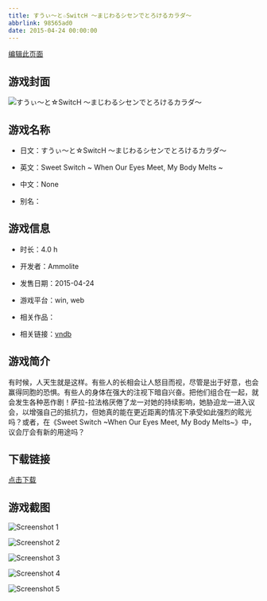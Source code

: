 ```yaml
---
title: すうぃ～と☆SwitcH ～まじわるシセンでとろけるカラダ～
abbrlink: 98565ad0
date: 2015-04-24 00:00:00
---
```

[编辑此页面](https://github.com/ACG-3/ADV3-source/blob/main/source/_posts/games/%E3%81%99%E3%81%86%E3%81%83%EF%BD%9E%E3%81%A8%E2%98%86SwitcH%20%EF%BD%9E%E3%81%BE%E3%81%98%E3%82%8F%E3%82%8B%E3%82%B7%E3%82%BB%E3%83%B3%E3%81%A7%E3%81%A8%E3%82%8D%E3%81%91%E3%82%8B%E3%82%AB%E3%83%A9%E3%83%80%EF%BD%9E.md)

## 游戏封面

![すうぃ～と☆SwitcH ～まじわるシセンでとろけるカラダ～](https://pan.timero.xyz/d/onedrive/img_lib_001/%E3%81%99%E3%81%86%E3%81%83%EF%BD%9E%E3%81%A8%E2%98%86SwitcH%20%EF%BD%9E%E3%81%BE%E3%81%98%E3%82%8F%E3%82%8B%E3%82%B7%E3%82%BB%E3%83%B3%E3%81%A7%E3%81%A8%E3%82%8D%E3%81%91%E3%82%8B%E3%82%AB%E3%83%A9%E3%83%80%EF%BD%9E_cover.avif)


## 游戏名称

- 日文：すうぃ～と☆SwitcH ～まじわるシセンでとろけるカラダ～
- 英文：Sweet Switch ~ When Our Eyes Meet, My Body Melts ~
- 中文：None

- 别名：


## 游戏信息

- 时长：4.0 h
- 开发者：Ammolite
- 发售日期：2015-04-24
- 游戏平台：win, web
- 相关作品：

- 相关链接：[vndb](https://vndb.org/v16874)


## 游戏简介

有时候，人天生就是这样。有些人的长相会让人怒目而视，尽管是出于好意，也会赢得同胞的恐惧。有些人的身体在强大的注视下暗自兴奋。把他们组合在一起，就会发生各种恶作剧！萨拉-拉法格厌倦了龙一对她的持续影响，她胁迫龙一进入议会，以增强自己的抵抗力，但她真的能在更近距离的情况下承受如此强烈的眩光吗？或者，在《Sweet Switch ~When Our Eyes Meet, My Body Melts~》中，议会厅会有新的用途吗？




## 下载链接

[点击下载](https://pan.timero.xyz/onedrive/adv_lib_001/%E3%81%99%E3%81%86%E3%81%83%EF%BD%9E%E3%81%A8%E2%98%86SwitcH%20%EF%BD%9E%E3%81%BE%E3%81%98%E3%82%8F%E3%82%8B%E3%82%B7%E3%82%BB%E3%83%B3%E3%81%A7%E3%81%A8%E3%82%8D%E3%81%91%E3%82%8B%E3%82%AB%E3%83%A9%E3%83%80%EF%BD%9E)


## 游戏截图


![Screenshot 1](https://pan.timero.xyz/d/onedrive/img_lib_001/%E3%81%99%E3%81%86%E3%81%83%EF%BD%9E%E3%81%A8%E2%98%86SwitcH%20%EF%BD%9E%E3%81%BE%E3%81%98%E3%82%8F%E3%82%8B%E3%82%B7%E3%82%BB%E3%83%B3%E3%81%A7%E3%81%A8%E3%82%8D%E3%81%91%E3%82%8B%E3%82%AB%E3%83%A9%E3%83%80%EF%BD%9E_Screenshot_1.avif)

![Screenshot 2](https://pan.timero.xyz/d/onedrive/img_lib_001/%E3%81%99%E3%81%86%E3%81%83%EF%BD%9E%E3%81%A8%E2%98%86SwitcH%20%EF%BD%9E%E3%81%BE%E3%81%98%E3%82%8F%E3%82%8B%E3%82%B7%E3%82%BB%E3%83%B3%E3%81%A7%E3%81%A8%E3%82%8D%E3%81%91%E3%82%8B%E3%82%AB%E3%83%A9%E3%83%80%EF%BD%9E_Screenshot_2.avif)

![Screenshot 3](https://pan.timero.xyz/d/onedrive/img_lib_001/%E3%81%99%E3%81%86%E3%81%83%EF%BD%9E%E3%81%A8%E2%98%86SwitcH%20%EF%BD%9E%E3%81%BE%E3%81%98%E3%82%8F%E3%82%8B%E3%82%B7%E3%82%BB%E3%83%B3%E3%81%A7%E3%81%A8%E3%82%8D%E3%81%91%E3%82%8B%E3%82%AB%E3%83%A9%E3%83%80%EF%BD%9E_Screenshot_3.avif)

![Screenshot 4](https://pan.timero.xyz/d/onedrive/img_lib_001/%E3%81%99%E3%81%86%E3%81%83%EF%BD%9E%E3%81%A8%E2%98%86SwitcH%20%EF%BD%9E%E3%81%BE%E3%81%98%E3%82%8F%E3%82%8B%E3%82%B7%E3%82%BB%E3%83%B3%E3%81%A7%E3%81%A8%E3%82%8D%E3%81%91%E3%82%8B%E3%82%AB%E3%83%A9%E3%83%80%EF%BD%9E_Screenshot_4.avif)

![Screenshot 5](https://pan.timero.xyz/d/onedrive/img_lib_001/%E3%81%99%E3%81%86%E3%81%83%EF%BD%9E%E3%81%A8%E2%98%86SwitcH%20%EF%BD%9E%E3%81%BE%E3%81%98%E3%82%8F%E3%82%8B%E3%82%B7%E3%82%BB%E3%83%B3%E3%81%A7%E3%81%A8%E3%82%8D%E3%81%91%E3%82%8B%E3%82%AB%E3%83%A9%E3%83%80%EF%BD%9E_Screenshot_5.avif)

